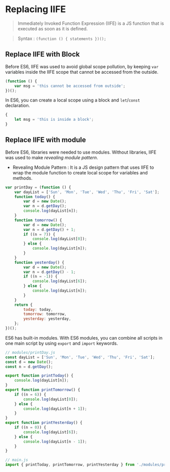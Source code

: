 # Replacing IIFE

> Immediately Invoked Function Expression (IIFE) is a JS function that is executed as soon as it is defined.

> Syntax : `(function () { statements })();`

## Replace IIFE with Block

Before ES6, IIFE was used to avoid global scope pollution, by keeping `var` variables inside the IIFE scope that cannot be accessed from the outside.

```javascript
(function () {
	var msg = 'this cannot be accessed from outside';
})();
```

In ES6, you can create a local scope using a block and `let`/`const` declaration.

```javascript
{
	let msg = 'this is inside a block';
}
```

## Replace IIFE with module

Before ES6, libraries were needed to use modules. Without libraries, IIFE was used to make _revealing module pattern_.

- Revealing Module Pattern : It is a JS design pattern that uses IIFE to wrap the module function to create local scope for variables and methods.

```javascript
var printDay = (function () {
	var dayList = ['Sun', 'Mon', 'Tue', 'Wed', 'Thu', 'Fri', 'Sat'];
	function today() {
		var d = new Date();
		var n = d.getDay();
		console.log(dayList[n]);
	}
	function tomorrow() {
		var d = new Date();
		var n = d.getDay() + 1;
		if ((n = 7)) {
			console.log(dayList[0]);
		} else {
			console.log(dayList[n]);
		}
	}
	function yesterday() {
		var d = new Date();
		var n = d.getDay() - 1;
		if ((n = -1)) {
			console.log(dayList[6]);
		} else {
			console.log(dayList[n]);
		}
	}
	return {
		today: today,
		tomorrow: tomorrow,
		yesterday: yesterday,
	};
})();
```

ES6 has built-in modules. With ES6 modules, you can combine all scripts in one main script by using `export` and `import` keywords.

```javascript
// modules/printDay.js
const dayList = ['Sun', 'Mon', 'Tue', 'Wed', 'Thu', 'Fri', 'Sat'];
const d = new Date();
const n = d.getDay();

export function printToday() {
	console.log(dayList[n]);
}
export function printTomorrow() {
	if ((n = 6)) {
		console.log(dayList[0]);
	} else {
		console.log(dayList[n + 1]);
	}
}
export function printYesterday() {
	if ((n = 0)) {
		console.log(dayList[6]);
	} else {
		console.log(dayList[n - 1]);
	}
}
```

```javascript
// main.js
import { printToday, printTomorrow, printYesterday } from './modules/printDay.js';
```
